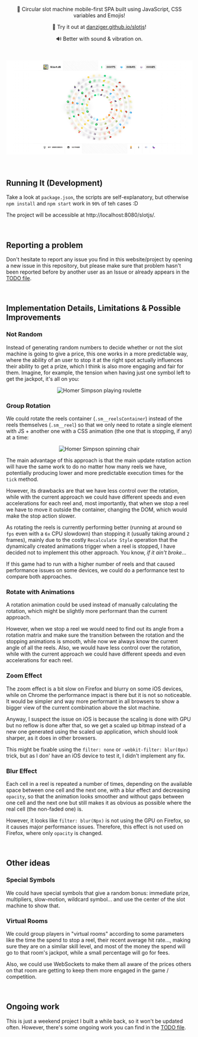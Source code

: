<p align="center">
    🎰 Circular slot machine mobile-first SPA built using JavaScript, CSS variables and Emojis!
</p><p align="center">
    🚀 Try it out at <a href="https://danziger.github.io/slotjs">danziger.github.io/slotjs</a>!
</p><p align="center">
    🔊 Better with sound & vibration on.
</p>

<br />

<p align="center">
    <a href="https://danziger.github.io/slotjs" target="_blank">
        <img src="./static/screenshots/slotjs.png" />
    </a>
</p>

<br />

## Running It (Development)

Take a look at `package.json`, the scripts are self-explanatory, but otherwise `npm install` and `npm start` work in `90%` of teh cases :D

The project will be accessible at http://localhost:8080/slotjs/.

<br />

## Reporting a problem

Don't hesitate to report any issue you find in this website/project by opening a new issue in this repository, but please make sure that problem hasn't been reported before by another user as an Issue or already appears in the [TODO file](./TODO).

<br />

## Implementation Details, Limitations & Possible Improvements

### Not Random

Instead of generating random numbers to decide whether or not the slot machine is going to give a price, this one works in a more predictable way, where the ability of an user to stop it at the right spot actually influences their ability to get a prize, which I think is also more engaging and fair for them. Imagine, for example, the tension when having just one symbol left to get the jackpot, it's all on you:

<p align="center">
    <img src="https://media2.giphy.com/media/xT5LMBHU0riscTRfXO/giphy.gif?cid=3640f6095c31f9a143544144495694c3" alt="Homer Simpson playing roulette" />
</p>

### Group Rotation

We could rotate the reels container (`.sm__reelsContainer`) instead of the reels themselves (`.sm__reel`) so that we only need to rotate a single element with JS + another one with a CSS animation (the one that is stopping, if any) at a time:

<p align="center">
    <img src="https://media.giphy.com/media/qqtvGYCjDNwac/giphy.gif" alt="Homer Simpson spinning chair" />
</p>

The main advantage of this approach is that the main update rotation action will have the same work to do no matter how many reels we have, potentially producing lower and more predictable execution times for the `tick` method.

However, its drawbacks are that we have less control over the rotation, while with the current approach we could have different speeds and even accelerations for each reel and, most importantly, that when we stop a reel we have to move it outside the container, changing the DOM, which would make the stop action slower.

As rotating the reels is currently performing better (running at around `60 fps` even with a `6x` CPU slowdown) than stopping it (usually taking around `2` frames), mainly due to the costly `Recalculate Style` operation that the dynamically created animations trigger when a reel is stopped, I have decided not to implement this other approach. You know, _if it ain't broke..._

If this game had to run with a higher number of reels and that caused performance issues on some devices, we could do a performance test to compare both approaches.

### Rotate with Animations

A rotation animation could be used instead of manually calculating the rotation, which might be slightly more performant than the current approach.

However, when we stop a reel we would need to find out its angle from a rotation matrix and make sure the transition between the rotation and the stopping animations is smooth, while now we always know the current angle of all the reels. Also, we would have less control over the rotation, while with the current approach we could have different speeds and even accelerations for each reel.

### Zoom Effect

The zoom effect is a bit slow on Firefox and blurry on some iOS devices, while on Chrome the performance impact is there but it is not so noticeable. It would be simpler and way more performant in all browsers to show a bigger view of the current combination above the slot machine.

Anyway, I suspect the issue on iOS is because the scaling is done with GPU but no reflow is done after that, so we get a scaled up bitmap instead of a new one generated using the scaled up application, which should look sharper, as it does in other browsers.

This might be fixable using the `filter: none` or `-webkit-filter: blur(0px)` trick, but as I don' have an iOS device to test it, I didn't implement any fix.

### Blur Effect

Each cell in a reel is repeated a number of times, depending on the available space between one cell and the next one, with a blur effect and decreasing `opacity`, so that the animation looks smoother and without gaps between one cell and the next one but still makes it as obvious as possible where the real cell (the non-faded one) is.

However, it looks like `filter: blur(Npx)` is not using the GPU on Firefox, so it causes major performance issues. Therefore, this effect is not used on Firefox, where only `opacity` is changed.

<br />

## Other ideas

### Special Symbols

We could have special symbols that give a random bonus: immediate prize, multipliers, slow-motion, wildcard symbol... and use the center of the slot machine to show that.

### Virtual Rooms

We could group players in "virtual rooms" according to some parameters like the time the spend to stop a reel, their recent average hit rate..., making sure they are on a similar skill level, and most of the money the spend will go to that room's jackpot, while a small percentage will go for fees.

Also, we could use WebSockets to make them all aware of the prices others on that room are getting to keep them more engaged in the game / competition.

<br />

## Ongoing work

This is just a weekend project I built a while back, so it won't be updated often. However, there's some ongoing work you can find in the [TODO file](./TODO).

<br />
